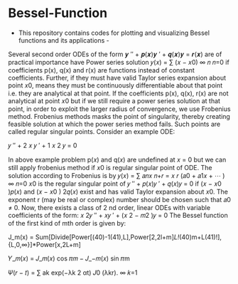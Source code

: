 # Bessel-Function
- This repository contains codes for plotting and visualizing Bessel functions and its applications -


Several second order ODEs of the form 𝒚
′′ + 𝒑(𝒙)𝒚
′ + 𝒒(𝒙)𝒚 = 𝒓(𝒙) are of 
practical importance have Power series solution 𝑦(𝑥) = ∑ (𝑥 − 𝑥0)
∞ 𝑛
𝑛=0
if 
coefficients p(x), q(x) and r(x) are functions instead of constant coefficients. 
Further, if they must have valid Taylor series expansion about point 𝑥0, means they 
must be continuously differentiable about that point i.e. they are analytical at that 
point.
If the coefficients p(x), q(x), r(x) are not analytical at point 𝑥0 but if we still require 
a power series solution at that point, in order to exploit the larger radius of 
convergence, we use Frobenius method. Frobenius methods masks the point of 
singularity, thereby creating feasible solution at which the power series method 
fails. Such points are called regular singular points.
Consider an example ODE:

𝑦
′′ +
2
𝑥
𝑦
′ +
1
𝑥
2
𝑦 = 0

In above example problem p(𝑥) and q(𝑥) are undefined at 𝑥 = 0 but we can still 
apply frobenius method if 𝑥0 is regular singular point of ODE. The solution 
according to Frobenius is by 𝑦(𝑥) = ∑ 𝑎𝑛𝑥
𝑛+𝑟 = 𝑥
𝑟
(𝑎0 + 𝑎1𝑥 + ⋯ )
∞
𝑛=0
𝑥0 is the regular singular point of 𝑦
′′ + 𝑝(𝑥)𝑦
′ + 𝑞(𝑥)𝑦 = 0 if (𝑥 − 𝑥0
)𝑝(𝑥) and 
(𝑥 − 𝑥0
)
2𝑞(𝑥) exist and has valid Taylor expansion about 𝑥0. The exponent r (may 
be real or complex) number should be chosen such that 𝑎0 ≠ 0.
Now, there exists a class of 2
nd order, linear ODEs with variable coefficients of the 
form: 
𝑥
2𝑦
′′ + 𝑥𝑦
′ + (𝑥
2 − 𝑚2
)𝑦 = 0
The Bessel function of the first kind of mth order is given by:

J_m(x) = Sum[Divide[Power[\(40)-1\(41),L],Power[2,2l+m]*L!*\(40)m+L\(41)!],{L,0,∞}]*Power[x,2L+m]

𝑌_𝑚(𝑥) =
𝐽_𝑚(𝑥) cos 𝜋𝑚 − 𝐽_−𝑚(𝑥)
sin 𝜋m





𝛹(𝑟 − 𝑡) = ∑ ak exp(−λk
2
αt) 𝐽0
(λkr).
∞
𝑘=1
